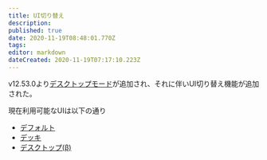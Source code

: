 ```yaml
---
title: UI切り替え
description: 
published: true
date: 2020-11-19T08:48:01.770Z
tags: 
editor: markdown
dateCreated: 2020-11-19T07:17:10.223Z
---
```


v12.53.0より[デスクトップモード](desktop)が追加され、それに伴いUI切り替え機能が追加された。

現在利用可能なUIは以下の通り
- [デフォルト](default)
- [デッキ](deck)
- [デスクトップ(β)](desktop)